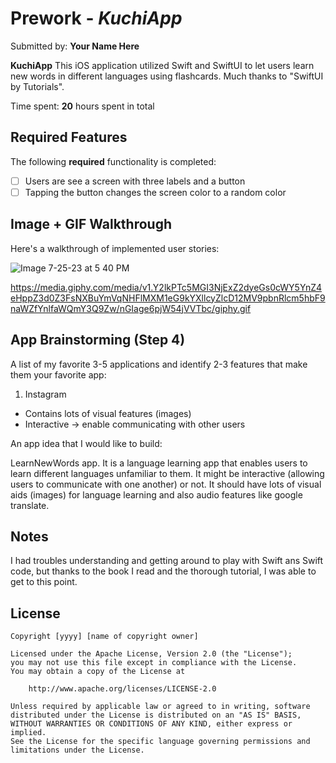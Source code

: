 

# Prework - *KuchiApp*

Submitted by: **Your Name Here**

**KuchiApp** 
This iOS application utilized Swift and SwiftUI to let users learn new words in different languages using flashcards.
Much thanks to "SwiftUI by Tutorials".

Time spent: **20** hours spent in total

## Required Features

The following **required** functionality is completed:

- [ ] Users are see a screen with three labels and a button
- [ ] Tapping the button changes the screen color to a random color
 
## Image + GIF Walkthrough

Here's a walkthrough of implemented user stories:

![Image 7-25-23 at 5 40 PM](https://github.com/ellango2612/KuchiApp/assets/89810675/de5edd7c-c4ba-42a7-a495-037af3afcbba)

https://media.giphy.com/media/v1.Y2lkPTc5MGI3NjExZ2dyeGs0cWY5YnZ4eHppZ3d0Z3FsNXBuYmVqNHFlMXM1eG9kYXllcyZlcD12MV9pbnRlcm5hbF9naWZfYnlfaWQmY3Q9Zw/nGIage6pjW54jVVTbc/giphy.gif

## App Brainstorming (Step 4)

A list of my favorite 3-5 applications and identify 2-3 features that make them your favorite app:
1. Instagram
- Contains lots of visual features (images)
- Interactive -> enable communicating with other users

An app idea that I would like to build:

LearnNewWords app. It is a language learning app that enables users to learn different languages unfamiliar to them. It might be interactive (allowing users to communicate with one another) or not. It should have lots of visual aids (images) for language learning and also audio features like google translate.


## Notes

I had troubles understanding and getting around to play with Swift ans Swift code, but thanks to the book I read and the thorough tutorial, I was able to get to this point.

## License

    Copyright [yyyy] [name of copyright owner]

    Licensed under the Apache License, Version 2.0 (the "License");
    you may not use this file except in compliance with the License.
    You may obtain a copy of the License at

        http://www.apache.org/licenses/LICENSE-2.0

    Unless required by applicable law or agreed to in writing, software
    distributed under the License is distributed on an "AS IS" BASIS,
    WITHOUT WARRANTIES OR CONDITIONS OF ANY KIND, either express or implied.
    See the License for the specific language governing permissions and
    limitations under the License.

